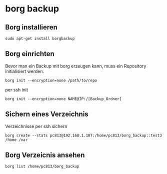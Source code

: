 # borg backup

## Borg installieren
```
sudo apt-get install borgbackup
```

## Borg einrichten

Bevor man ein Backup mit borg erzeugen kann, muss ein Repository initialisiert werden.
```
borg init --encryption=none /path/to/repo
```
per ssh init
```
borg init --encryption=none NAME@IP:/[Backup_Ordner]
```

## Sichern eines Verzeichnis
Verzeichnisse per ssh sichern
```
borg create --stats pc813@192.168.1.187:/home/pc813/borg_backup::test3 /home /var
```

## Borg Verzeicnis ansehen
```
borg list /home/pc813/borg_backup
```
